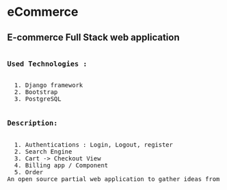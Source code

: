 # eCommerce
<h2>E-commerce Full Stack web application</h2>
<pre>
<h3>Used Technologies :</h3>
  1. Django framework 
  2. Bootstrap 
  3. PostgreSQL
  
<h3>Description:</h3>
  1. Authentications : Login, Logout, register
  2. Search Engine
  3. Cart -> Checkout View
  4. Billing app / Component
  5. Order 
An open source partial web application to gather ideas from ecommerce platform.
</pre>

